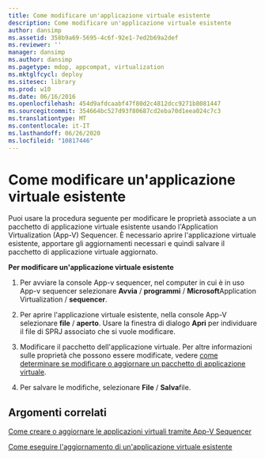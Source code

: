 ```yaml
---
title: Come modificare un'applicazione virtuale esistente
description: Come modificare un'applicazione virtuale esistente
author: dansimp
ms.assetid: 358b9a69-5695-4c6f-92e1-7ed2b69a2def
ms.reviewer: ''
manager: dansimp
ms.author: dansimp
ms.pagetype: mdop, appcompat, virtualization
ms.mktglfcycl: deploy
ms.sitesec: library
ms.prod: w10
ms.date: 06/16/2016
ms.openlocfilehash: 454d9afdcaabf47f80d2c4812dcc9271b8081447
ms.sourcegitcommit: 354664bc527d93f80687cd2eba70d1eea024c7c3
ms.translationtype: MT
ms.contentlocale: it-IT
ms.lasthandoff: 06/26/2020
ms.locfileid: "10817446"
---
```

# Come modificare un'applicazione virtuale esistente


Puoi usare la procedura seguente per modificare le proprietà associate a un pacchetto di applicazione virtuale esistente usando l'Application Virtualization (App-V) Sequencer. È necessario aprire l'applicazione virtuale esistente, apportare gli aggiornamenti necessari e quindi salvare il pacchetto di applicazione virtuale aggiornato.

**Per modificare un'applicazione virtuale esistente**

1.  Per avviare la console App-v sequencer, nel computer in cui è in uso App-v sequencer selezionare **Avvia** / **programmi** / **Microsoft**Application Virtualization / **sequencer**.

2.  Per aprire l'applicazione virtuale esistente, nella console App-V selezionare **file** / **aperto**. Usare la finestra di dialogo **Apri** per individuare il file di SPRJ associato che si vuole modificare.

3.  Modificare il pacchetto dell'applicazione virtuale. Per altre informazioni sulle proprietà che possono essere modificate, vedere [come determinare se modificare o aggiornare un pacchetto di applicazione virtuale](how-to-determine-whether-to-edit-or-upgrade-a-virtual-application-package.md).

4.  Per salvare le modifiche, selezionare **File**  /  **Salva**file.

## Argomenti correlati


[Come creare o aggiornare le applicazioni virtuali tramite App-V Sequencer](how-to-create-or-upgrade-virtual-applications-using--the-app-v-sequencer.md)

[Come eseguire l'aggiornamento di un'applicazione virtuale esistente](how-to-upgrade-an-existing-virtual-application.md)

 

 





